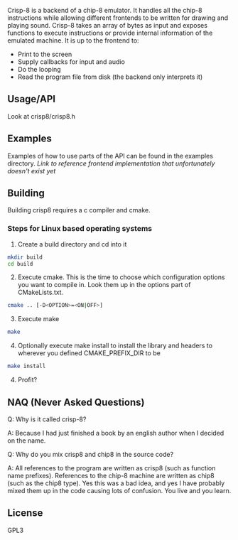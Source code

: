 Crisp-8 is a backend of a chip-8 emulator. It handles all the chip-8 instructions while allowing different frontends to be written for drawing and playing sound. Crisp-8 takes an array of bytes as input and exposes functions to execute instructions or provide internal information of the emulated machine. It is up to the frontend to:

- Print to the screen
- Supply callbacks for input and audio
- Do the looping
- Read the program file from disk (the backend only interprets it)

## Usage/API
Look at crisp8/crisp8.h

## Examples
Examples of how to use parts of the API can be found in the examples directory.
*Link to reference frontend implementation that unfortunately doesn't exist yet*

## Building
Building crisp8 requires a c compiler and cmake.

### Steps for Linux based operating systems
1. Create a build directory and cd into it
```sh
mkdir build
cd build
```
2. Execute cmake. This is the time to choose which configuration options you want to compile in. Look them up in the options part of CMakeLists.txt.
```sh
cmake .. [-D<OPTION>=<ON|OFF>]
```
3. Execute make
```sh
make
```
4. Optionally execute make install to install the library and headers to wherever you defined CMAKE\_PREFIX\_DIR to be
```sh
make install
```
4. Profit?

## NAQ (Never Asked Questions)
Q: Why is it called crisp-8?

A: Because I had just finished a book by an english author when I decided on the name.

Q: Why do you mix crisp8 and chip8 in the source code?

A: All references to the program are written as crisp8 (such as function name prefixes). References to the chip-8 machine are written as chip8 (such as the chip8 type). Yes this was a bad idea, and yes I have probably mixed them up in the code causing lots of confusion. You live and you learn.

## License
GPL3
